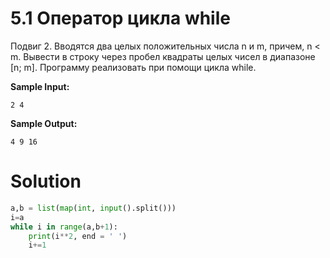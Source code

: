 # 5.1 Оператор цикла while

Подвиг 2. Вводятся два целых положительных числа n и m, причем, n < m. Вывести в строку через пробел квадраты целых
чисел в диапазоне [n; m]. Программу реализовать при помощи цикла while.

**Sample Input:**

```
2 4
```

**Sample Output:**

```
4 9 16
```

# Solution

```python
a,b = list(map(int, input().split()))
i=a
while i in range(a,b+1):
    print(i**2, end = ' ')
    i+=1
```